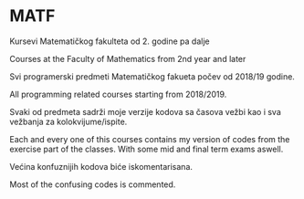 # MATF
Kursevi Matematičkog fakulteta od 2. godine pa dalje

Courses at the Faculty of Mathematics from 2nd year and later

Svi programerski predmeti Matematičkog fakueta počev od 2018/19 godine.

All programming related courses starting from 2018/2019.

Svaki od predmeta sadrži moje verzije kodova sa časova vežbi kao i sva vežbanja za kolokvijume/ispite.

Each and every one of this courses contains my version of codes from the exercise part of the classes. With some mid and final term exams aswell.

Većina konfuznijih kodova biće iskomentarisana.

Most of the confusing codes is commented.
